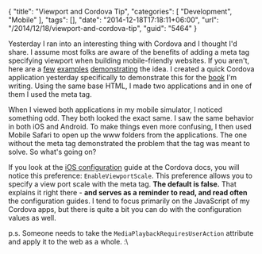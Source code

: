 {
	"title": "Viewport and Cordova Tip",
	"categories": [
		"Development",
		"Mobile"
	],
	"tags": [],
	"date": "2014-12-18T17:18:11+06:00",
	"url": "/2014/12/18/viewport-and-cordova-tip",
	"guid": "5464"
}

Yesterday I ran into an interesting thing with Cordova and I thought I'd share. I assume most folks are aware of the benefits of adding a meta tag specifying viewport when building mobile-friendly websites. If you aren't, here are a <a href="https://developer.mozilla.org/en-US/docs/Mozilla/Mobile/Viewport_meta_tag">few</a> <a href="http://css-tricks.com/snippets/html/responsive-meta-tag/">examples</a> <a href="https://developers.google.com/web/fundamentals/layouts/rwd-fundamentals/set-the-viewport?hl=en">demonstrating</a> the idea. I created a quick Cordova application yesterday specifically to demonstrate this for the <a href="http://manning.com/camden/">book</a> I'm writing. Using the same base HTML, I made two applications and in one of them I used the meta tag. 

<!--more-->

When I viewed both applications in my mobile simulator, I noticed something odd. They both looked the exact same. I saw the same behavior in both iOS and Android. To make things even more confusing, I then used Mobile Safari to open up the www folders from the applications. The one without the meta tag demonstrated the problem that the tag was meant to solve. So what's going on?

If you look at the <a href="http://cordova.apache.org/docs/en/4.0.0/guide_platforms_ios_config.md.html#iOS%20Configuration">iOS configuration</a> guide at the Cordova docs, you will notice this preference: <code>EnableViewportScale</code>. This preference allows you to specify a view port scale with the meta tag. <strong>The default is false.</strong> That explains it right there - <strong>and serves as a reminder to read, and read often</strong> the configuration guides. I tend to focus primarily on the JavaScript of my Cordova apps, but there is quite a bit you can do with the configuration values as well. 

p.s. Someone needs to take the <code>MediaPlaybackRequiresUserAction</code> attribute and apply it to the web as a whole. :\